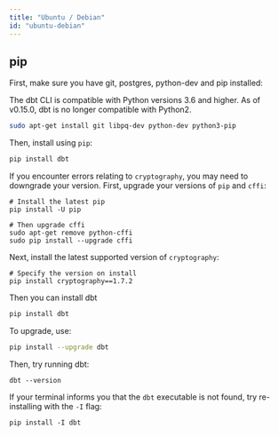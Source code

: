 ```yaml
---
title: "Ubuntu / Debian"
id: "ubuntu-debian"
---
```


## pip

First, make sure you have git, postgres, python-dev and pip installed:

<Callout type="warning" title="Python Requirements">

The dbt CLI is compatible with Python versions 3.6 and higher. As of v0.15.0, dbt is no longer compatible with Python2.

</Callout>

```bash
sudo apt-get install git libpq-dev python-dev python3-pip
```

Then, install using `pip`:

```bash
pip install dbt
```

If you encounter errors relating to `cryptography`, you may need to downgrade your version. First, upgrade your versions of `pip` and `cffi`:
```
# Install the latest pip
pip install -U pip

# Then upgrade cffi
sudo apt-get remove python-cffi
sudo pip install --upgrade cffi
```
Next, install the latest supported version of `cryptography`:
```
# Specify the version on install
pip install cryptography==1.7.2
```
Then you can install dbt

```bash
pip install dbt
```

To upgrade, use:

```bash
pip install --upgrade dbt
```

Then, try running dbt:
```
dbt --version
```

If your terminal informs you that the `dbt` executable is not found, try re-installing with the `-I` flag:
```
pip install -I dbt
```

